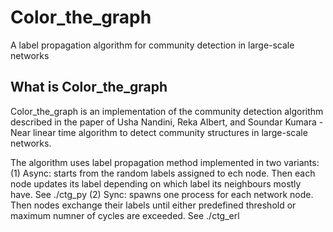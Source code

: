 # Color_the_graph

A label propagation algorithm for community detection in large-scale networks

## What is Color_the_graph

Color_the_graph is an implementation of the community detection algorithm described in the paper of
Usha Nandini, Reka Albert, and Soundar Kumara - Near linear time algorithm to detect community structures
in large-scale networks.

The algorithm uses label propagation method implemented in two variants:
(1) Async: starts from the random labels assigned to ech node.
Then each node updates its label depending on which label its neighbours mostly have.
See ./ctg_py
(2) Sync: spawns one process for each network node. Then nodes exchange their labels
until either predefined threshold or maximum numner of cycles are exceeded. 
See ./ctg_erl

